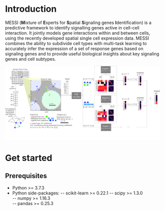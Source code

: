 # Introduction
MESSI (**M**ixture of **E**xperts for **S**patial **S**ignaling genes **I**dentification) is a predictive framework to identify signalling genes active in cell-cell interaction. It jointly models gene interactions within and between cells, using the recently developed spatial single cell expression data. MESSI combines the ability to subdivide cell types with multi-task learning to accurately infer the expression of a set of response genes based on signaling genes and to provide useful biological insights about key signaling genes and cell subtypes. 

![flowchart](./method_diagram.jpg)

# Get started 
## Prerequisites 
* Python >= 3.7.3 
* Python side-packages:
-- scikit-learn >= 0.22.1
-- scipy >= 1.3.0  
-- numpy >= 1.16.3  
-- pandas >= 0.25.3







